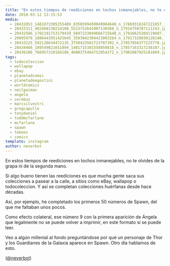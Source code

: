 ```yaml
---
title: "En estos tiempos de reediciones en tochos inmanejables, no te olvides de la grapa ni de la segunda mano"
date: 2018-03-12 13:15:53
media: 
  - 28432853_1481873305255489_8358599450049904640_n_17869316347221857.jpg
  - 28433311_402468130214108_5523752641907130368_n_17916750787111243.jpg
  - 28432586_1702191753179439_5697233049666715648_n_17916625369119607.jpg
  - 29095978_1886443951425645_3503842304421003264_n_17917328650128140.jpg
  - 28433225_592126634472135_3758423561723707392_n_17857856377225778.jpg
  - 28434466_189549821651894_1481715381558050816_n_17857163317236107.jpg
  - 28436106_766957310168186_4680375464752054272_n_17902887925181069.jpg
tags: 
  - todocoleccion
  - wallapop
  - ebay
  - planetadcomic
  - planetadeagostini
  - worldcomics
  - neilgaiman
  - angela
  - cerebus
  - marcsilvestri
  - gregcapullo
  - tonydaniel
  - toddmcfarlane
  - mcfarlane
  - spawn
  - tebeos
  - comics
template: instagram
author: neverbot
---
```


En estos tiempos de reediciones en tochos inmanejables, no te olvides de la grapa ni de la segunda mano.


Si algo bueno tienen las reediciones es que mucha gente saca sus colecciones a pasear a la calle, a sitios como eBay, wallapop o todocoleccion. Y así se completan colecciones huérfanas desde hace décadas.


Así, por ejemplo, he completado los primeros 50 números de Spawn, del que me faltaban unos pocos.


Como efecto colateral, ese número 9 con la primera aparición de Ángela que legalmente no se puede volver a imprimir, en este formato sí se puede leer.


Veo a algún millenial al fondo preguntándose por qué un personaje de Thor y los Guardianes de la Galaxia aparece en Spawn. Otro día hablamos de esto.


([@neverbot](https://instagram.com/neverbot))
